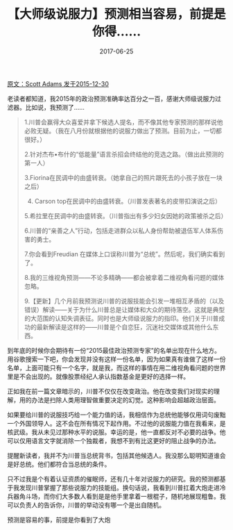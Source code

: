 ﻿---
layout: post
title: 【大师级说服力】预测相当容易，前提是你得……
date: 2017-06-25
---


 [原文：Scott Adams  发于2015-12-30][1]

老读者都知道，我2015年的政治预测准确率达百分之一百，感谢大师级说服力过滤器。比如说，我预测了……

> 1.川普会赢得大众喜爱并拿下候选人提名，而不像其他专家预测的那样说他必败无疑。（我在八月份就根据他的说服力做出了预测。目前为止，一切都很好。）
> 
> 2.针对杰布•布什的“低能量”语言杀招会终结他的竞选之路。（做出此预测的第一人）
> 
> 3.Fiorina在民调中的由盛转衰。（她拿自己的照片跟死去的小孩子放在一块之后）
> 
> 4. Carson top在民调中的由盛转衰。（川普发表著名的皮带扣演说之后）
> 
> 5.希拉里在民调中的由盛转衰。（川普指出有多少妇女因她的政策被杀之后）
> 
> 6.川普的“亲善之人”行动，包括走进群众以私人身份帮助被退伍军人体系伤害的勇士。
> 
> 7.你会看到Freudian 在媒体上口误称川普为“总统”。然后呢，我们确实看到了。
> 
> 8.我的三维视角预测——不论多精确——都会被拿着二维视角看问题的媒体忽略。
> 
> 9.【更新】几个月前我预测说川普的说服技能会引发一堆相互矛盾的（以及错误）解读——关于为什么川普总是让媒体和大众的期待落空。这就是典型的大范围的认知失调表征。同时也是大师级说服力的指印。他们关于川普成功的最新解读是这样的——川普是个自恋狂，沉迷社交媒体或其他什么东西。

到年底的时候你会期待有一份“2015最佳政治预测专家”的名单出现在什么地方。用谷歌搜索一下吧，你会发现并没有这样一份名单，因为如果真有谁做了这样一份名单，上面可能只有一个名字，就是我，而这样的事情在用二维视角看问题的世界里是不会出现的。就像股票经纪人承认指数基金是更好的选择一样。

正如我在前一篇文章暗示的，川普不仅仅在改变政治。他在改变我们对现实的理解，用的办法是扫除人类用理智做重要决定的幻觉。这种影响会超越政治层面。

如果要给川普的说服技巧给一个能力值的话，我相信作为总统他能够仅用词句废黜一个外国领导人。这不会在所有情况下起作用。不过他的说服能力值在我看来，是核武级。我从未见过那种水平的说服。幸运的是，他一直都反对不必要的战争。他可以仅用语言文字就消除一个独裁者，我想不到有比这更好的阻止战争的办法。

提醒新读者，我并不为川普当总统背书，包括其他候选人。我没那么聪明知道谁会是好总统。他们都符合当总统的条件。

只不过我是个有着认证资质的催眠师，还有几十年对说服力的研究。我的预测都基于我发现川普掌握了那些说服力的技能组。换句话说，我看到川普扛着大炮走进冷兵器角斗场，而你们大多数人看到是是他手里拿着一根棍子，随机地展现粗鲁。我可以负责人的告诉你，川普的举动没有哪一个是出自随机。

预测是容易的事，前提是你看到了大炮

[1]: http://blog.dilbert.com/post/136261193951/ranking-the-best-political-pundits-of-2015






